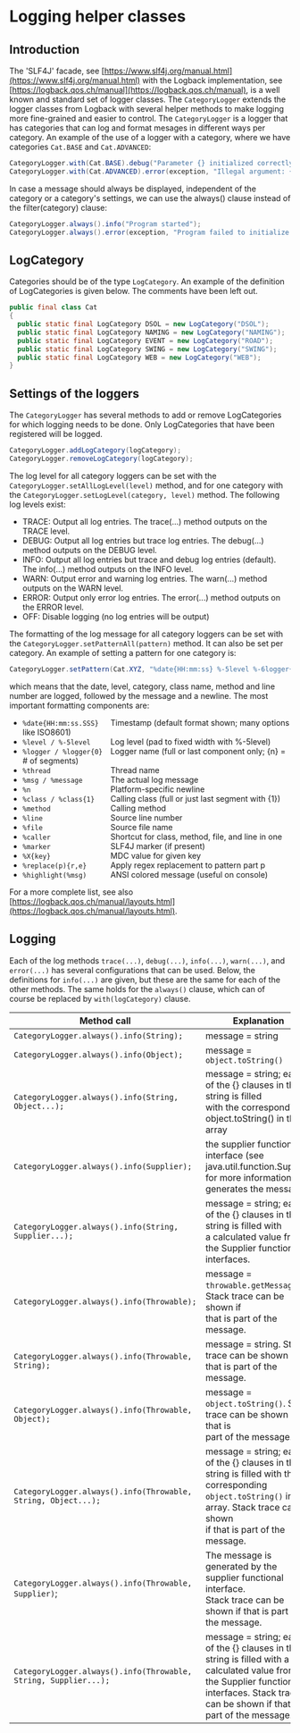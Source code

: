 # Logging helper classes

## Introduction

The 'SLF4J' facade, see [https://www.slf4j.org/manual.html](https://www.slf4j.org/manual.html) with the Logback implementation, see [https://logback.qos.ch/manual](https://logback.qos.ch/manual), is a well known and standard set of logger classes. The `CategoryLogger` extends the logger classes from Logback with several helper methods to make logging more fine-grained and easier to control. The `CategoryLogger` is a logger that has categories that can log and format mesages in different ways per category. An example of the use of a logger with a category, where we have categories `Cat.BASE` and `Cat.ADVANCED`:

```java
CategoryLogger.with(Cat.BASE).debug("Parameter {} initialized correctly", param1.toString());
CategoryLogger.with(Cat.ADVANCED).error(exception, "Illegal argument: {}", arg);
```

In case a message should always be displayed, independent of the category or a category's settings, we can use the always() clause instead of the filter(category) clause:

```java
CategoryLogger.always().info("Program started");
CategoryLogger.always().error(exception, "Program failed to initialize. Command was: {}", command);
```


## LogCategory

Categories should be of the type `LogCategory`. An example of the definition of LogCategories is given below. The comments have been left out.

```java
public final class Cat
{
  public static final LogCategory DSOL = new LogCategory("DSOL");
  public static final LogCategory NAMING = new LogCategory("NAMING");
  public static final LogCategory EVENT = new LogCategory("ROAD");
  public static final LogCategory SWING = new LogCategory("SWING");
  public static final LogCategory WEB = new LogCategory("WEB");
}
```


## Settings of the loggers

The `CategoryLogger` has several methods to add or remove LogCategories for which logging needs to be done. Only LogCategories that have been registered will be logged.

```java
CategoryLogger.addLogCategory(logCategory);
CategoryLogger.removeLogCategory(logCategory);
```

The log level for all category loggers can be set with the `CategoryLogger.setAllLogLevel(level)` method, and for one category with the `CategoryLogger.setLogLevel(category, level)` method. The following log levels exist:

* TRACE: Output all log entries. The trace(...) method outputs on the TRACE level.
* DEBUG: Output all log entries but trace log entries. The debug(...) method outputs on the DEBUG level.
* INFO: Output all log entries but trace and debug log entries (default). The info(...) method outputs on the INFO level.
* WARN: Output error and warning log entries. The warn(...) method outputs on the WARN level.
* ERROR: Output only error log entries. The error(...) method outputs on the ERROR level.
* OFF: Disable logging (no log entries will be output)

The formatting of the log message for all category loggers can be set with the `CategoryLogger.setPatternAll(pattern)` method. It can also be set per category. An example of setting a pattern for one category is:

```java
CategoryLogger.setPattern(Cat.XYZ, "%date{HH:mm:ss} %-5level %-6logger{0} %class{1}.%method:%line - %msg%n");
```

which means that the date, level, category, class name, method and line number are logged, followed by the message and a newline. The most important formatting components are:

 * `%date{HH:mm:ss.SSS}   `Timestamp (default format shown; many options like ISO8601)
 * `%level / %-5level     `Log level (pad to fixed width with %-5level)
 * `%logger / %logger{0}  `Logger name (full or last component only; {n} = # of segments)
 * `%thread               `Thread name
 * `%msg / %message       `The actual log message
 * `%n                    `Platform-specific newline
 * `%class / %class{1}    `Calling class (full or just last segment with {1})
 * `%method               `Calling method
 * `%line                 `Source line number
 * `%file                 `Source file name
 * `%caller               `Shortcut for class, method, file, and line in one
 * `%marker               `SLF4J marker (if present)
 * `%X{key}               `MDC value for given key
 * `%replace(p){r,e}      `Apply regex replacement to pattern part p
 * `%highlight(%msg)      `ANSI colored message (useful on console)

For a more complete list, see also [https://logback.qos.ch/manual/layouts.html](https://logback.qos.ch/manual/layouts.html).


## Logging

Each of the log methods `trace(...)`, `debug(...)`, `info(...)`, `warn(...)`, and `error(...)` has several configurations that can be used. Below, the definitions for `info(...)` are given, but these are the same for each of the other methods. The same holds for the `always()` clause, which can of course be replaced by `with(logCategory)` clause.

| Method call | Explanation |
| ---------- | ---------- |
| `CategoryLogger.always().info(String);` | message = string |
| `CategoryLogger.always().info(Object);` | message = `object.toString()` |
| `CategoryLogger.always().info(String, Object...);` | message = string; each of the {} clauses in the string is filled <br/>with the corresponding object.toString() in the array |
| `CategoryLogger.always().info(Supplier);` | the supplier functional interface (see java.util.function.Supplier <br/>for more information) generates the message |
| `CategoryLogger.always().info(String, Supplier...);` | message = string; each of the {} clauses in the string is filled with <br/>a calculated value from the Supplier functional interfaces. |
| `CategoryLogger.always().info(Throwable);` | message = `throwable.getMessage()`. Stack trace can be shown if <br/>that is part of the message. |
| `CategoryLogger.always().info(Throwable, String);` | message = string. Stack trace can be shown if that is part of the message. |
| `CategoryLogger.always().info(Throwable, Object);` | message = `object.toString()`. Stack trace can be shown if that is <br/>part of the message. |
| `CategoryLogger.always().info(Throwable, String, Object...);` | message = string; each of the {} clauses in the string is filled with the <br/>corresponding `object.toString()` in the array. Stack trace can be shown <br/>if that is part of the message. |
| `CategoryLogger.always().info(Throwable, Supplier)`; | The message is generated by the supplier functional interface. <br/>Stack trace can be shown if that is part of the message. |
| `CategoryLogger.always().info(Throwable, String, Supplier...);` | message = string; each of the {} clauses in the string is filled with a <br/>calculated value from the Supplier functional interfaces. Stack trace <br/>can be shown if that is part of the message. |
